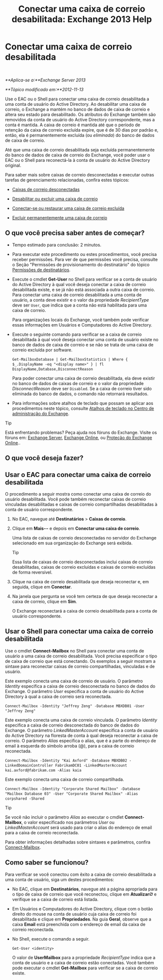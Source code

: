 ﻿---
title: 'Conectar uma caixa de correio desabilitada: Exchange 2013 Help'
TOCTitle: Conectar uma caixa de correio desabilitada
ms:assetid: a8abd399-75fd-4ee2-b2e4-634b55e4f79f
ms:mtpsurl: https://technet.microsoft.com/pt-br/library/JJ863439(v=EXCHG.150)
ms:contentKeyID: 50556266
ms.date: 01/10/2018
mtps_version: v=EXCHG.150
ms.translationtype: HT
---

# Conectar uma caixa de correio desabilitada

 

_**Aplica-se a:**Exchange Server 2013_

_**Tópico modificado em:**2012-11-13_

Use o EAC ou o Shell para conectar uma caixa de correio desabilitada a uma conta de usuário do Active Directory. Ao desabilitar uma caixa de correio, o Exchange a mantém no banco de dados de caixa de correio e altera seu estado para desabilitado. Os atributos do Exchange também são removidos da conta de usuário do Active Directory correspondente, mas a conta é mantida. A caixa de correio é mantida até que o período de retenção da caixa de correio excluída expire, que é de 30 dias por padrão e, então, ela é permanentemente excluída (ou *eliminada*) do banco de dados de caixa de correio.

Até que uma caixa de correio desabilitada seja excluída permanentemente do banco de dados de caixa de correio do Exchange, você poder usar o EAC ou o Shell para reconectá-la à conta de usuário do Active Directory original.

Para saber mais sobre caixas de correio desconectadas e executar outras tarefas de gerenciamento relacionadas, confira estes tópicos:

  - [Caixas de correio desconectadas](disconnected-mailboxes-exchange-2013-help.md)

  - [Desabilitar ou excluir uma caixa de correio](disable-or-delete-a-mailbox-exchange-2013-help.md)

  - [Conectar-se ou restaurar uma caixa de correio excluída](connect-or-restore-a-deleted-mailbox-exchange-2013-help.md)

  - [Excluir permanentemente uma caixa de correio](permanently-delete-a-mailbox-exchange-2013-help.md)

## O que você precisa saber antes de começar?

  - Tempo estimado para conclusão: 2 minutos.

  - Para executar este procedimento ou estes procedimentos, você precisa receber permissões. Para ver de que permissões você precisa, consulte o Seção "Permissões de provisionamento do destinatário" do tópico [Permissões de destinatários](recipients-permissions-exchange-2013-help.md).

  - Execute o cmdlet **Get-User** no Shell para verificar se a conta de usuário do Active Directory à qual você deseja conectar a caixa de correio desabilitada existe, e se já não está associada a outra caixa de correio. Para conectar uma caixa de correio desabilitada a uma conta de usuário, a conta deve existir e o valor da propriedade *RecipientType* deve ser `User`, que indica que a conta não está habilitada para uma caixa de correio.
    
    Para organizações locais do Exchange, você também pode verificar essas informações em Usuários e Computadores do Active Directory.

  - Execute o seguinte comando para verificar se a caixa de correio desabilitada à qual você deseja conectar uma conta de usuário existe no banco de dados de caixa de correio e se não se trata de uma caixa de correio excluída por software.
    
        Get-MailboxDatabase | Get-MailboxStatistics | Where { $_.DisplayName -eq "<display name>" } | fl DisplayName,Database,DisconnectReason
    
    Para poder conectar uma caixa de correio desabilitada, ela deve existir no banco de dados de caixas de correio e o valor da propriedade *DisconnectReason* deve ser `Disabled`. Se a caixa de correio tiver sido eliminada do banco de dados, o comando não retornará resultados.

  - Para informações sobre atalhos de teclado que possam se aplicar aos procedimentos neste tópico, consulte [Atalhos de teclado no Centro de administração do Exchange](keyboard-shortcuts-in-the-exchange-admin-center-exchange-online-protection-help.md).


> [!TIP]
> Está enfrentando problemas? Peça ajuda nos fóruns do Exchange. Visite os fóruns em: <A href="https://go.microsoft.com/fwlink/p/?linkid=60612">Exchange Server</A>, <A href="https://go.microsoft.com/fwlink/p/?linkid=267542">Exchange Online</A>, ou <A href="https://go.microsoft.com/fwlink/p/?linkid=285351">Proteção do Exchange Online</A>..



## O que você deseja fazer?

## Usar o EAC para conectar uma caixa de correio desabilitada

O procedimento a seguir mostra como conectar uma caixa de correio do usuário desabilitada. Você pode também reconectar caixas de correio vinculadas desabilitadas e caixas de correio compartilhadas desabilitadas à conta de usuário correspondente.

1.  No EAC, navegue até **Destinatários** \> **Caixas de correio**.

2.  Clique em **Mais**![Ícone Mais opções](images/JJ150550.5381819e-3b21-4873-8714-e9b956290b28(EXCHG.150).gif "Ícone Mais opções") e depois em **Conectar uma caixa de correio**.
    
    Uma lista de caixas de correio desconectadas no servidor do Exchange selecionado em sua organização do Exchange será exibida.
    

    > [!TIP]
    > Essa lista de caixas de correio desconectadas inclui caixas de correio desabilitadas, caixas de correio excluídas e caixas de correio excluídas de forma reversível.



3.  Clique na caixa de correio desabilitada que deseja reconectar e, em seguida, clique em **Conectar**.

4.  Na janela que pergunta se você tem certeza de que deseja reconectar a caixa de correio, clique em **Sim**.
    
    O Exchange reconectará a caixa de correio desabilitada para a conta de usuário correspondente.

## Usar o Shell para conectar uma caixa de correio desabilitada

Use o cmdlet **Connect-Mailbox** no Shell para conectar uma conta de usuário a uma caixa de correio desabilitada. Você precisa especificar o tipo de caixa de correio que está conectando. Os exemplos a seguir mostram a sintaxe para reconectar caixas de correio compartilhadas, vinculadas e de usuário.

Este exemplo conecta uma caixa de correio de usuário. O parâmetro *Identity* especifica a caixa de correio desconectada no banco de dados do Exchange. O parâmetro *User* especifica a conta de usuário do Active Directory à qual a caixa de correio será reconectada.

    Connect-Mailbox -Identity "Jeffrey Zeng" -Database MBXDB01 -User "Jeffrey Zeng"

Este exemplo conecta uma caixa de correio vinculada. O parâmetro *Identity* especifica a caixa de correio desconectada do banco de dados do Exchange. O parâmetro *LinkedMasterAccount* especifica a conta de usuário do Active Directory na floresta de conta à qual deseja reconectar a caixa de correio. O parâmetro *Alias* especifica o alias, que é a parte do endereço de email à esquerda do símbolo arroba (@), para a caixa de correio reconectada.

    Connect-Mailbox -Identity "Kai Axford" -Database MBXDB02 -LinkedDomainController FabrikamDC01 -LinkedMasterAccount kai.axford@fabrikam.com -Alias kaia

Este exemplo conecta uma caixa de correio compartilhada.

    Connect-Mailbox -Identity "Corporate Shared Mailbox" -Database "Mailbox Database 03" -User "Corporate Shared Mailbox" -Alias corpshared -Shared


> [!TIP]
> Se você não incluir o parâmetro <EM>Alias</EM> ao executar o cmdlet <STRONG>Connect-Mailbox</STRONG>, o valor especificado nos parâmetros <EM>User</EM> ou <EM>LinkedMasterAccount</EM> será usado para criar o alias do endereço de email para a caixa de correio reconectada.



Para obter informações detalhadas sobre sintaxes e parâmetros, confira [Connect-Mailbox](https://technet.microsoft.com/pt-br/library/aa997878\(v=exchg.150\)).

## Como saber se funcionou?

Para verificar se você conectou com êxito a caixa de correio desabilitada a uma conta de usuário, siga um destes procedimentos:

  - No EAC, clique em **Destinatários**, navegue até a página apropriada para o tipo de caixa de correio que você reconectou, clique em **Atualizar**![Ícone Atualizar](images/Dd353189.85f271ca-32a4-426c-842a-d2172567099d(EXCHG.150).gif "Ícone Atualizar") e verifique se a caixa de correio está listada.

  - Em Usuários e Computadores do Active Directory, clique com o botão direito do mouse na conta de usuário cuja caixa de correio foi desabilitada e clique em **Propriedades**. Na guia **Geral**, observe que a caixa **Email** está preenchida com o endereço de email da caixa de correio reconectada.

  - No Shell, execute o comando a seguir.
    
        Get-User <identity>
    
    O valor de **UserMailbox** para a propriedade *RecipientType* indica que a conta de usuário e a caixa de correio estão conectadas. Você também pode executar o cmdlet **Get-Mailbox** para verificar se a caixa de correio existe.

